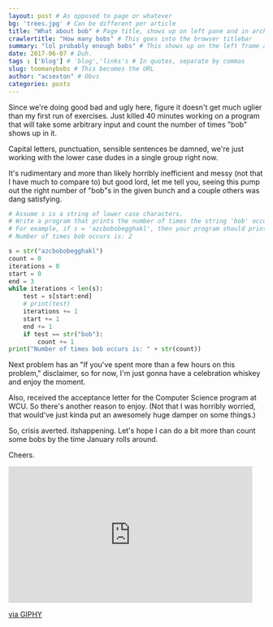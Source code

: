 ```yaml
---
layout: post # As opposed to page or whatever
bg: 'trees.jpg' # Can be different per article
title: "What about bob" # Page title, shows up on left pane and in archives
crawlertitle: "How many bobs" # This goes into the browser titlebar
summary: "lol probably enough bobs" # This shows up on the left frame and on things like facebook posts
date: 2017-06-07 # Duh.
tags : ['blog'] # 'blog','links's # In quotes, separate by commas
slug: toomanybobs # This becomes the URL
author: "acsexton" # Obvs
categories: posts
---
```


Since we're doing good bad and ugly here, figure it doesn't get much uglier than my first run of exercises. Just killed 40 minutes working on a program that will take some arbitrary input and count the number of times "bob" shows up in it.

Capital letters, punctuation, sensible sentences be damned, we're just working with the lower case dudes in a single group right now.

It's rudimentary and more than likely horribly inefficient and messy (not that I have much to compare to) but good lord, let me tell you, seeing this pump out the right number of "bob"s in the given bunch and a couple others was dang satisfying.

```python
# Assume s is a string of lower case characters.
# Write a program that prints the number of times the string 'bob' occurs in s.
# For example, if s = 'azcbobobegghakl', then your program should print
# Number of times bob occurs is: 2

s = str("azcbobobegghakl")
count = 0
iterations = 0
start = 0
end = 3
while iterations < len(s):
    test = s[start:end]
    # print(test)
    iterations += 1
    start += 1
    end += 1
    if test == str("bob"):
        count += 1
print("Number of times bob occurs is: " + str(count))
```

Next problem has an "If you've spent more than a few hours on this problem," disclaimer, so for now, I'm just gonna have a celebration whiskey and enjoy the moment.

Also, received the acceptance letter for the Computer Science program at WCU. So there's another reason to enjoy. (Not that I was horribly worried, that would've just kinda put an awesomely huge damper on some things.)

So, crisis averted. itshappening. Let's hope I can do a bit more than count some bobs by the time January rolls around.

Cheers.

<iframe src="https://giphy.com/embed/26xBB14wYhGaY2SrK" width="480" height="269" frameBorder="0" class="giphy-embed" allowFullScreen></iframe><p><a href="https://giphy.com/gifs/fourrosesbourbon-26xBB14wYhGaY2SrK">via GIPHY</a></p>
